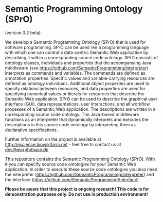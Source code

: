 # Semantic Programming Ontology (SPrO)
(version 0.2 beta)

We develop a Semantic Programming Ontology (SPrO) that is used for software programming. SPrO can be used like a programming language with which one can control a data-centric Semantic Web application by describing it within a corresponding source code ontology. SPrO consists of ontology classes, individuals and properties that the accompanying Java middleware (see https://github.com/SemanticProgramming/Interpreter) interprets as commands and variables. The commands are defined as annotation properties. Specific values and variable-carrying resources are defined as ontology individuals. Additional object properties are used to specify relations between resources, and data properties are used for specifying numerical values or literals for resources that describe the Semantic Web application. SPrO can be used to describe the graphical user interface (GUI), data representations, user interactions, and all workflow processes of a Semantic Web application. The descriptions are written in a corresponding source code ontology. The Java-based middleware functions as an interpreter that dynamically interprets and executes the descriptions in this source code ontology by interpreting them as declarative specifications. 

Further information on the project is available at http://escience.biowikifarm.net - feel free to contact us at 
dev@morphdbase.de

This repository contains the Semantic Programming Ontology (SPrO). With it you can specify source code ontologies for your Semantic Web application. In order to execute these source code ontologies you also need the interpreter (https://github.com/SemanticProgramming/Interpreter) and the interface (https://github.com/SemanticProgramming/Interface).

**Please be aware that this project is ongoing research! This code is for demonstration purposes only. Do not use
 in production environment!**
 

  

